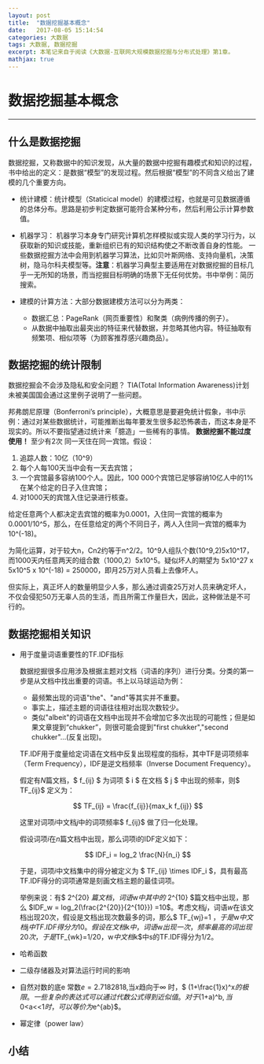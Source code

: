 ```yaml
---
layout: post
title:  "数据挖掘基本概念"
date:   2017-08-05 15:14:54
categories: 大数据
tags: 大数据, 数据挖掘
excerpt: 本笔记来自于阅读《大数据-互联网大规模数据挖掘与分布式处理》第1章。
mathjax: true
---
```


# 数据挖掘基本概念 #
---
##  什么是数据挖掘 ##

数据挖掘，又称数据中的知识发现，从大量的数据中挖掘有趣模式和知识的过程，书中给出的定义：是数据“模型”的发现过程。然后根据“模型”的不同含义给出了建模的几个重要方向。

- 统计建模：统计模型（Staticical model）的建模过程，也就是可见数据遵循的总体分布。思路是初步判定数据可能符合某种分布，然后利用公示计算参数值。

- 机器学习： 机器学习本身专门研究计算机怎样模拟或实现人类的学习行为，以获取新的知识或技能，重新组织已有的知识结构使之不断改善自身的性能。 一些数据挖掘方法中会用到机器学习算法，比如贝叶斯网络、支持向量机，决策树，隐马尔科夫模型等。**注意**：机器学习典型主要适用在对数据挖掘的目标几乎一无所知的场景，而当挖掘目标明确的场景下无任何优势。书中举例：简历搜索。

- 建模的计算方法：大部分数据建模方法可以分为两类：
	* 数据汇总：PageRank（网页重要性）和聚类（病例传播的例子）。
	* 从数据中抽取出最突出的特征来代替数据，并忽略其他内容。特征抽取有频繁项、相似项等（为顾客推荐感兴趣商品）。

## 数据挖掘的统计限制 ##
数据挖掘会不会涉及隐私和安全问题？ TIA(Total Information Awareness)计划未被美国国会通过这里例子说明了一些问题。

邦弗朗尼原理（Bonferroni’s principle），大概意思是要避免统计假象，书中示例：通过对某些数据统计，可能推断出每年要发生很多起恐怖袭击，而这本身是不现实的。所以不要指望通过统计来「臆造」一些稀有的事情。 **数据挖掘不能过度使用！**
至少有2次 同一天住在同一宾馆。假设：
1. 追踪人数：10亿（10^9）
2. 每个人每100天当中会有一天去宾馆；
3. 一个宾馆最多容纳100个人。因此，100 000个宾馆已足够容纳10亿人中的1%在某个给定的日子入住宾馆；
4. 对1000天的宾馆入住记录进行核查。

给定任意两个人都决定去宾馆的概率为0.0001，入住同一宾馆的概率为0.0001/10^5，那么，在任意给定的两个不同日子，两人入住同一宾馆的概率为10^(-18)。

为简化运算，对于较大n，Cn2约等于n^2/2。10^9人组队个数(10^9,2)5x10^17，而1000天内任意两天的组合数（1000,2）5x10^5。疑似坏人的期望为 5x10^27 x 5x10^5 x 10^(-18) = 250000，即月25万对人员看上去像坏人。

但实际上，真正坏人的数量明显少人多，那么通过调查25万对人员来确定坏人，不仅会侵犯50万无辜人员的生活，而且所需工作量巨大，因此，这种做法是不可行的。

## 数据挖掘相关知识 ##
- 用于度量词语重要性的TF.IDF指标

	数据挖掘很多应用涉及根据主题对文档（词语的序列）进行分类。分类的第一步是从文档中找出重要的词语。书上以马球运动为例：
	- 最频繁出现的词语"the"、"and"等其实并不重要。
	- 事实上，描述主题的词语往往相对出现次数较少。
	- 类似"albeit"的词语在文档中出现并不会增加它多次出现的可能性；但是如果文章提到“chukker”，则很可能会提到"first chukker","second chukker"...(反复出现)。

	TF.IDF用于度量给定词语在文档中反复出现程度的指标，其中TF是词项频率（Term Frequency），IDF是逆文档频率（Inverse Document Frequency）。

	假定有$N$篇文档，$ f_{ij} $ 为词项 $ i $ 在文档 $ j $ 中出现的频率，则$ TF_{ij}$ 定义为：

	$$
	TF_{ij} = \frac{f_{ij}}{max_k f_{ij}}
	$$

	这里对词项$i$中文档$j$中的词项频率$ f_{ij}$  做了归一化处理。

	假设词项$i$在$n$篇文档中出现，那么词项i的IDF定义如下：

	$$
	IDF_i = log_2 \frac{N}{n_i}
	$$

	于是，词项$i$中文档集中的得分被定义为 $ TF_{ij} \times IDF_i $，具有最高TF.IDF得分的词项通常是刻画文档主题的最佳词项。

	举例来说：有$ 2^{20} $篇文档，词语$w$中其中的$ 2^{10} $篇文档中出现，那么 $IDF_w = log_2(\frac{2^{20}}{2^{10}}) =10$。考虑文档$j$，词语$w$在该文档出现20次，假设是文档出现次数最多的词，那么$ TF_{wj}=1 $，于是$w$中文档$j$中TF.IDF得分为10。假设在文档$k$中，词语$w$出现一次，频率最高的词出现20次，于是$TF_{wk}=1/20$，$w$中文档$k$中s的TF.IDF得分为1/2。

- 哈希函数


- 二级存储器及对算法运行时间的影响
- 自然对数的底e
	常数$e=2.7182818$,当$x$趋向于$\infty$ 时，$ (1+\frac{1}x)^x$的极限。一些复杂的表达式可以通过代数公式得到近似值。对于$(1+a)^b$, 当$0<a<<1$时，可以等价为$e^{ab}$。

- 幂定律（power law）

## 小结
